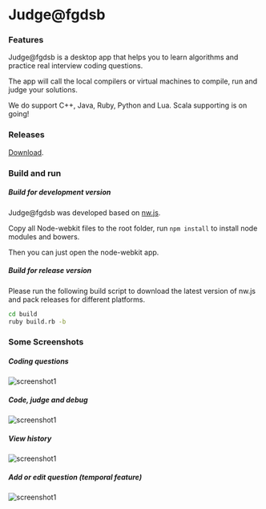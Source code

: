 Judge@fgdsb
======

### Features

Judge@fgdsb is a desktop app that helps you to learn algorithms and practice real interview coding questions.

The app will call the local compilers or virtual machines to compile, run and judge your solutions.

We do support C++, Java, Ruby, Python and Lua. Scala supporting is on going!

### Releases

[Download](https://github.com/wangyanxing/fgdsb_judge/releases).

### Build and run

##### Build for development version

Judge@fgdsb was developed based on [nw.js](https://github.com/nwjs/nw.js/tree/master).

Copy all Node-webkit files to the root folder, run ```npm install``` to install node modules and bowers. 

Then you can just open the node-webkit app.

##### Build for release version

Please run the following build script to download the latest version of nw.js and pack releases for different platforms.

``` bash
cd build
ruby build.rb -b
```

### Some Screenshots

##### Coding questions

![screenshot1](https://farm8.staticflickr.com/7314/16380509570_271c1ab4cb_h.jpg)

##### Code, judge and debug

![screenshot1](https://farm8.staticflickr.com/7287/16382042227_0b0bb98008_h.jpg)

##### View history

![screenshot1](https://farm8.staticflickr.com/7283/15945406904_8456a5a4d2_h.jpg)

##### Add or edit question (temporal feature)

![screenshot1](https://farm8.staticflickr.com/7410/15945406874_06302458a6_h.jpg)

